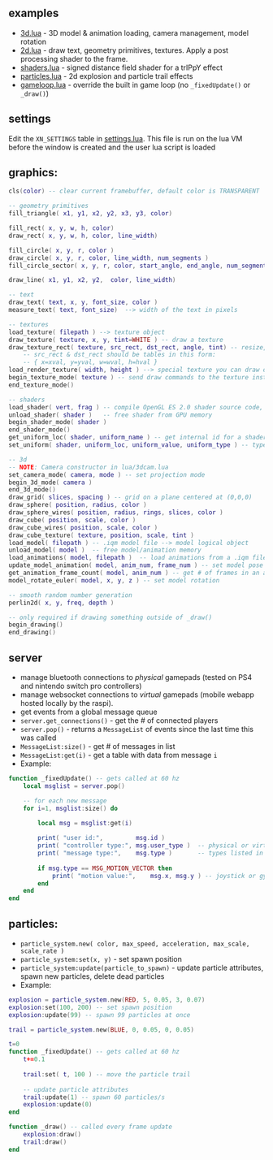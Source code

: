 ## examples

 * [3d.lua](3d.lua) - 3D model & animation loading, camera management, model rotation
 * [2d.lua](2d.lua) - draw text, geometry primitives, textures. Apply a post processing shader to the frame.
 * [shaders.lua](shaders.lua) - signed distance field shader for a trIPpY effect
 * [particles.lua](particles.lua) - 2d explosion and particle trail effects 
 * [gameloop.lua](gameloop.lua) - override the built in game loop (no `_fixedUpdate()` or `_draw()`) 
 
 ## settings

Edit the `XN_SETTINGS` table in [settings.lua](../settings.lua). This file is run on the lua VM before the window is created and the user lua script is loaded

## graphics:  

```lua 
cls(color) -- clear current framebuffer, default color is TRANSPARENT

-- geometry primitives
fill_triangle( x1, y1, x2, y2, x3, y3, color)

fill_rect( x, y, w, h, color)
draw_rect( x, y, w, h, color, line_width)

fill_circle( x, y, r, color )
draw_circle( x, y, r, color, line_width, num_segments )
fill_circle_sector( x, y, r, color, start_angle, end_angle, num_segments )

draw_line( x1, y1, x2, y2,  color, line_width)

-- text
draw_text( text, x, y, font_size, color )
measure_text( text, font_size)  --> width of the text in pixels

-- textures
load_texture( filepath ) --> texture object
draw_texture( texture, x, y, tint=WHITE ) -- draw a texture
draw_texture_rect( texture, src_rect, dst_rect, angle, tint) -- resize, rotate, crop a texture
    -- src_rect & dst_rect should be tables in this form:
    -- { x=xval, y=yval, w=wval, h=hval }
load_render_texture( width, height ) --> special texture you can draw onto
begin_texture_mode( texture ) -- send draw commands to the texture instead of the screen
end_texture_mode() 

-- shaders
load_shader( vert, frag ) -- compile OpenGL ES 2.0 shader source code, return a shader object
unload_shader( shader )   -- free shader from GPU memory
begin_shader_mode( shader )
end_shader_mode()
get_uniform_loc( shader, uniform_name ) -- get internal id for a shader uniform
set_uniform( shader, uniform_loc, uniform_value, uniform_type ) -- types listed in settings.lua

-- 3d
-- NOTE: Camera constructor in lua/3dcam.lua
set_camera_mode( camera, mode ) -- set projection mode
begin_3d_mode( camera ) 
end_3d_mode()
draw_grid( slices, spacing ) -- grid on a plane centered at (0,0,0)
draw_sphere( position, radius, color )
draw_sphere_wires( position, radius, rings, slices, color )
draw_cube( position, scale, color )
draw_cube_wires( position, scale, color )
draw_cube_texture( texture, position, scale, tint )
load_model( filepath ) -- .iqm model file --> model logical object
unload_model( model )  -- free model/animation memory
load_animations( model, filepath )  -- load animations from a .iqm file into a model
update_model_animation( model, anim_num, frame_num ) -- set model pose
get_animation_frame_count( model, anim_num ) -- get # of frames in an animation
model_rotate_euler( model, x, y, z ) -- set model rotation

-- smooth random number generation
perlin2d( x, y, freq, depth ) 

-- only required if drawing something outside of _draw()
begin_drawing() 
end_drawing()
```

## server
* manage bluetooth connections to *physical* gamepads (tested on PS4 and nintendo switch pro controllers) 
* manage websocket connections to *virtual* gamepads (mobile webapp hosted locally by the raspi). 
* get events from a global message queue 
* `server.get_connections()` - get the # of connected players
* `server.pop()` - returns a `MessageList` of events since the last time this was called
* `MessageList:size()` - get # of messages in list
* `MessageList:get(i)` - get a table with data from message `i`
* Example:
```lua
function _fixedUpdate() -- gets called at 60 hz
    local msglist = server.pop() 

    -- for each new message
    for i=1, msglist:size() do  

        local msg = msglist:get(i)
        
        print( "user id:",         msg.id )    
        print( "controller type:", msg.user_type )  -- physical or virtual gamepad
        print( "message type:",    msg.type )       -- types listed in settings.lua
        
        if msg.type == MSG_MOTION_VECTOR then 
            print( "motion value:",    msg.x, msg.y ) -- joystick or gyroscope value
        end     
    end
end
```              

## particles:
* `particle_system.new( color, max_speed, acceleration, max_scale, scale_rate )`
* `particle_system:set(x, y)` - set spawn position
* `particle_system:update(particle_to_spawn)` - update particle attributes, spawn new particles, delete dead particles    
* Example:
```lua
explosion = particle_system.new(RED, 5, 0.05, 3, 0.07)
explosion:set(100, 200) -- set spawn position
explosion:update(99) -- spawn 99 particles at once

trail = particle_system.new(BLUE, 0, 0.05, 0, 0.05)

t=0
function _fixedUpdate() -- gets called at 60 hz
    t+=0.1
    
    trail:set( t, 100 ) -- move the particle trail
    
    -- update particle attributes 
    trail:update(1) -- spawn 60 particles/s 
    explosion:update(0)
end

function _draw() -- called every frame update
    explosion:draw()
    trail:draw()
end
```